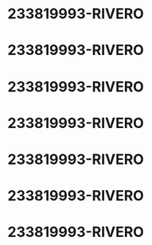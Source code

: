 # 233819993-RIVERO
# 233819993-RIVERO
# 233819993-RIVERO
# 233819993-RIVERO
# 233819993-RIVERO
# 233819993-RIVERO
# 233819993-RIVERO
